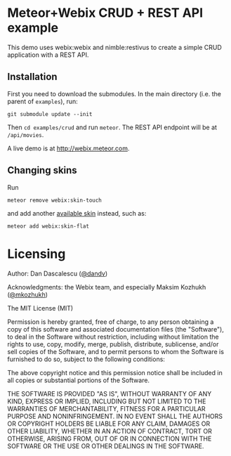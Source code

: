 # Meteor+Webix CRUD + REST API example

This demo uses webix:webix and nimble:restivus to create a simple CRUD application with a REST API.


## Installation

First you need to download the submodules. In the main directory (i.e. the parent of `examples`), run:

    git submodule update --init

Then `cd examples/crud` and run `meteor`. The REST API endpoint will be at `/api/movies`.

A live demo is at http://webix.meteor.com.


## Changing skins

Run

    meteor remove webix:skin-touch

and add another [available skin](https://atmospherejs.com/?q=webix%20skin) instead, such as:

    meteor add webix:skin-flat


# Licensing

Author: Dan Dascalescu ([@dandv](http://github.com/dandv))

Acknowledgments: the Webix team, and especially Maksim Kozhukh ([@mkozhukh](https://github.com/mkozhukh))

The MIT License (MIT)

Permission is hereby granted, free of charge, to any person obtaining a copy of
this software and associated documentation files (the "Software"), to deal in
the Software without restriction, including without limitation the rights to
use, copy, modify, merge, publish, distribute, sublicense, and/or sell copies of
the Software, and to permit persons to whom the Software is furnished to do so,
subject to the following conditions:

The above copyright notice and this permission notice shall be included in all
copies or substantial portions of the Software.

THE SOFTWARE IS PROVIDED "AS IS", WITHOUT WARRANTY OF ANY KIND, EXPRESS OR
IMPLIED, INCLUDING BUT NOT LIMITED TO THE WARRANTIES OF MERCHANTABILITY, FITNESS
FOR A PARTICULAR PURPOSE AND NONINFRINGEMENT. IN NO EVENT SHALL THE AUTHORS OR
COPYRIGHT HOLDERS BE LIABLE FOR ANY CLAIM, DAMAGES OR OTHER LIABILITY, WHETHER
IN AN ACTION OF CONTRACT, TORT OR OTHERWISE, ARISING FROM, OUT OF OR IN
CONNECTION WITH THE SOFTWARE OR THE USE OR OTHER DEALINGS IN THE SOFTWARE.
